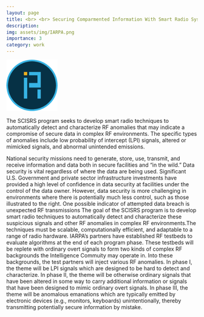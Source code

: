```yaml
---
layout: page
title: <br> <br> Securing Comparmented Information With Smart Radio Systems
description:
img: assets/img/IARPA.png
importance: 3
category: work
---
```


<style>
.nsf {
  width: 135px;
  height: 135px;
}
</style>
<img src="/assets/img/IARPA.png" class="nsf" alt="IARPA Logo">

The SCISRS program seeks to develop smart radio techniques to automatically detect and characterize RF anomalies that may indicate a compromise of secure data in complex RF environments. The specific types of anomalies include low probability of intercept (LPI) signals, altered or mimicked signals, and abnormal unintended emissions.


National security missions need to generate, store, use, transmit, and receive information and data both in secure facilities and “in the wild.” Data security is vital regardless of where the data are being used. Significant U.S. Government and private sector infrastructure investments have provided a high level of confidence in data security at facilities under the control of the data owner. However, data security is more challenging in environments where there is potentially much less control, such as those illustrated to the right. One possible indicator of attempted data breach is unexpected RF transmissions The goal of the SCISRS program is to develop smart radio techniques to automatically detect and characterize these suspicious signals and other RF anomalies in complex RF environments.The techniques must be scalable, computationally efficient, and adaptable to a range of radio hardware. IARPA’s partners have established RF testbeds to evaluate algorithms at the end of each program phase. These testbeds will be replete with ordinary overt signals to form two kinds of complex RF backgrounds the Intelligence Commuity may operate in. Into these backgrounds, the test partners will inject various RF anomalies. In phase I, the theme will be LPI signals which are designed to be hard to detect and characterize. In phase II, the theme will be otherwise ordinary signals that have been altered in some way to carry additional information or signals that have been designed to mimic ordinary overt signals. In phase III, the theme will be anomalous emanations which are typically emitted by electronic devices (e.g., monitors, keyboards) unintentionally, thereby transmitting potentially secure information by mistake.
